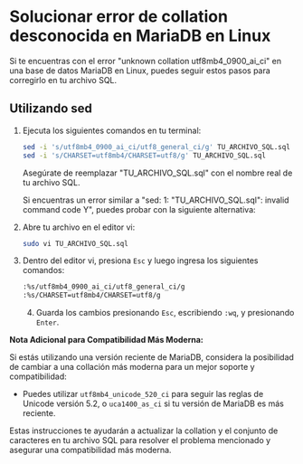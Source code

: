 # Solucionar error de collation desconocida en MariaDB en Linux

Si te encuentras con el error "unknown collation utf8mb4_0900_ai_ci" en una base de datos MariaDB en Linux, puedes seguir estos pasos para corregirlo en tu archivo SQL.

## Utilizando sed

1. Ejecuta los siguientes comandos en tu terminal:

    ```bash
    sed -i 's/utf8mb4_0900_ai_ci/utf8_general_ci/g' TU_ARCHIVO_SQL.sql
    sed -i 's/CHARSET=utf8mb4/CHARSET=utf8/g' TU_ARCHIVO_SQL.sql
    ```

    Asegúrate de reemplazar "TU_ARCHIVO_SQL.sql" con el nombre real de tu archivo SQL.

    Si encuentras un error similar a "sed: 1: "TU_ARCHIVO_SQL.sql": invalid command code Y", puedes probar con la siguiente alternativa:

2. Abre tu archivo en el editor vi:

    ```bash
    sudo vi TU_ARCHIVO_SQL.sql
    ```

3. Dentro del editor vi, presiona `Esc` y luego ingresa los siguientes comandos:

    ```bash
    :%s/utf8mb4_0900_ai_ci/utf8_general_ci/g
    :%s/CHARSET=utf8mb4/CHARSET=utf8/g
    ```

    4. Guarda los cambios presionando `Esc`, escribiendo `:wq`, y presionando `Enter`.

**Nota Adicional para Compatibilidad Más Moderna:**

Si estás utilizando una versión reciente de MariaDB, considera la posibilidad de cambiar a una collación más moderna para un mejor soporte y compatibilidad:

- Puedes utilizar `utf8mb4_unicode_520_ci` para seguir las reglas de Unicode versión 5.2, o `uca1400_as_ci` si tu versión de MariaDB es más reciente.

Estas instrucciones te ayudarán a actualizar la collation y el conjunto de caracteres en tu archivo SQL para resolver el problema mencionado y asegurar una compatibilidad más moderna.

